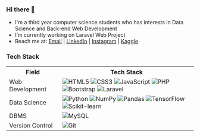 ### Hi there 👋
- I'm a third year computer science students who has interests in Data Science and Back-end Web Development
- I’m currently working on Laravel Web Project
- Reach me at: [Email](mailto:alimikegami1@gmail.com) | [LinkedIn](https://www.linkedin.com/in/alim-ikegami-b21aba131/) | [Instagram](https://www.instagram.com/alimikegami/) | [Kaggle](https://www.kaggle.com/alimikegami)
### Tech Stack
<table style="width:100%">
  <tr>
    <th>Field</th>
    <th>Tech Stack</th>
  </tr>
  <tr>
    <td>Web Development</td>
    <td><img alt="HTML5" src="https://img.shields.io/badge/html5-%23E34F26.svg?style=for-the-badge&logo=html5&logoColor=white"/> <img alt="CSS3" src="https://img.shields.io/badge/css3-%231572B6.svg?style=for-the-badge&logo=css3&logoColor=white"/> <img alt="JavaScript" src="https://img.shields.io/badge/javascript-%23323330.svg?style=for-the-badge&logo=javascript&logoColor=%23F7DF1E"/> <img alt="PHP" src="https://img.shields.io/badge/php-%23777BB4.svg?style=for-the-badge&logo=php&logoColor=white"/> <img alt="Bootstrap" src="https://img.shields.io/badge/bootstrap-%23563D7C.svg?style=for-the-badge&logo=bootstrap&logoColor=white"/> <img alt="Laravel" src="https://img.shields.io/badge/laravel-%23FF2D20.svg?style=for-the-badge&logo=laravel&logoColor=white"/></td>
  </tr>
  <tr>
    <td>Data Science</td>
    <td><img alt="Python" src="https://img.shields.io/badge/python-%2314354C.svg?style=for-the-badge&logo=python&logoColor=white"/> <img alt="NumPy" src="https://img.shields.io/badge/numpy-%23013243.svg?style=for-the-badge&logo=numpy&logoColor=white"/> <img alt="Pandas" src="https://img.shields.io/badge/pandas-%23150458.svg?style=for-the-badge&logo=pandas&logoColor=white"/> <img alt="TensorFlow" src="https://img.shields.io/badge/TensorFlow-%23FF6F00.svg?style=for-the-badge&logo=TensorFlow&logoColor=white"/> <img alt="Scikit-learn" src="https://img.shields.io/badge/scikit--learn-%23F7931E.svg?style=for-the-badge&logo=scikit-learn&logoColor=white" /></td>
  </tr>
  <tr>
    <td>DBMS</td>
    <td><img alt="MySQL" src="https://img.shields.io/badge/mysql-%2300f.svg?style=for-the-badge&logo=mysql&logoColor=white"/></td>
  </tr>
  <tr>
    <td>Version Control</td>
    <td><img alt="Git" src="https://img.shields.io/badge/git-%23F05033.svg?style=for-the-badge&logo=git&logoColor=white"/></td>
  </tr>
</table>
      
<!--
**alimikegami/alimikegami** is a ✨ _special_ ✨ repository because its `README.md` (this file) appears on your GitHub profile.

Here are some ideas to get you started:

- 🔭 I’m currently working on ...
- 🌱 I’m currently learning ...
- 👯 I’m looking to collaborate on ...
- 🤔 I’m looking for help with ...
- 💬 Ask me about ...
- 📫 How to reach me: ...
- 😄 Pronouns: ...
- ⚡ Fun fact: ...
-->
